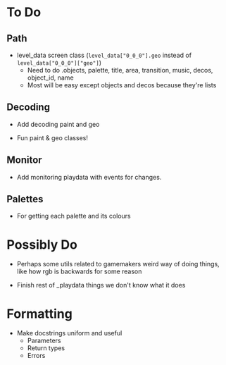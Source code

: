 # To Do

## Path

- level_data screen class (`level_data["0_0_0"].geo` instead of `level_data["0_0_0"]["geo"]`)
  - Need to do .objects, palette, title, area, transition, music, decos, object_id, name
  - Most will be easy except objects and decos because they're lists

## Decoding

- Add decoding paint and geo

- Fun paint & geo classes!

## Monitor

- Add monitoring playdata with events for changes.

## Palettes

- For getting each palette and its colours

# Possibly Do

- Perhaps some utils related to gamemakers weird way of doing things, like how rgb is backwards for some reason

- Finish rest of _playdata things we don't know what it does

# Formatting

- Make docstrings uniform and useful
  - Parameters
  - Return types
  - Errors
